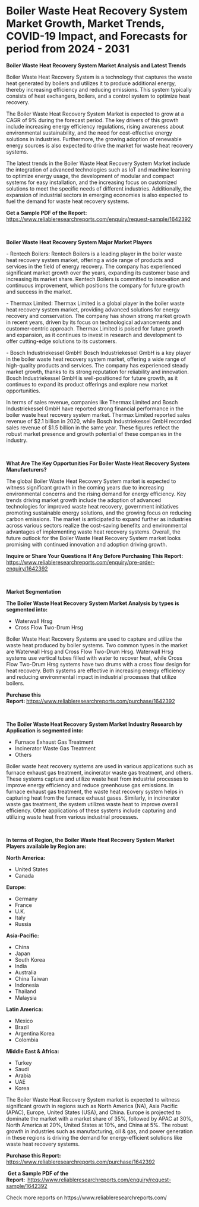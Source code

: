 <p><h1>Boiler Waste Heat Recovery System Market Growth, Market Trends, COVID-19 Impact, and Forecasts for period from 2024 - 2031</h1></p><p><strong>Boiler Waste Heat Recovery System Market Analysis and Latest Trends</strong></p>
<p><p>Boiler Waste Heat Recovery System is a technology that captures the waste heat generated by boilers and utilizes it to produce additional energy, thereby increasing efficiency and reducing emissions. This system typically consists of heat exchangers, boilers, and a control system to optimize heat recovery.</p><p>The Boiler Waste Heat Recovery System Market is expected to grow at a CAGR of 9% during the forecast period. The key drivers of this growth include increasing energy efficiency regulations, rising awareness about environmental sustainability, and the need for cost-effective energy solutions in industries. Furthermore, the growing adoption of renewable energy sources is also expected to drive the market for waste heat recovery systems.</p><p>The latest trends in the Boiler Waste Heat Recovery System Market include the integration of advanced technologies such as IoT and machine learning to optimize energy usage, the development of modular and compact systems for easy installation, and the increasing focus on customized solutions to meet the specific needs of different industries. Additionally, the expansion of industrial sectors in emerging economies is also expected to fuel the demand for waste heat recovery systems.</p></p>
<p><strong>Get a Sample PDF of the Report:&nbsp;</strong> <a href="https://www.reliableresearchreports.com/enquiry/request-sample/1642392">https://www.reliableresearchreports.com/enquiry/request-sample/1642392</a></p>
<p>&nbsp;</p>
<p><strong>Boiler Waste Heat Recovery System Major Market Players</strong></p>
<p><p>- Rentech Boilers: Rentech Boilers is a leading player in the boiler waste heat recovery system market, offering a wide range of products and services in the field of energy recovery. The company has experienced significant market growth over the years, expanding its customer base and increasing its market share. Rentech Boilers is committed to innovation and continuous improvement, which positions the company for future growth and success in the market.</p><p>- Thermax Limited: Thermax Limited is a global player in the boiler waste heat recovery system market, providing advanced solutions for energy recovery and conservation. The company has shown strong market growth in recent years, driven by its focus on technological advancements and customer-centric approach. Thermax Limited is poised for future growth and expansion, as it continues to invest in research and development to offer cutting-edge solutions to its customers.</p><p>- Bosch Industriekessel GmbH: Bosch Industriekessel GmbH is a key player in the boiler waste heat recovery system market, offering a wide range of high-quality products and services. The company has experienced steady market growth, thanks to its strong reputation for reliability and innovation. Bosch Industriekessel GmbH is well-positioned for future growth, as it continues to expand its product offerings and explore new market opportunities.</p><p>In terms of sales revenue, companies like Thermax Limited and Bosch Industriekessel GmbH have reported strong financial performance in the boiler waste heat recovery system market. Thermax Limited reported sales revenue of $2.1 billion in 2020, while Bosch Industriekessel GmbH recorded sales revenue of $1.5 billion in the same year. These figures reflect the robust market presence and growth potential of these companies in the industry.</p></p>
<p>&nbsp;</p>
<p><strong>What Are The Key Opportunities For Boiler Waste Heat Recovery System Manufacturers?</strong></p>
<p><p>The global Boiler Waste Heat Recovery System market is expected to witness significant growth in the coming years due to increasing environmental concerns and the rising demand for energy efficiency. Key trends driving market growth include the adoption of advanced technologies for improved waste heat recovery, government initiatives promoting sustainable energy solutions, and the growing focus on reducing carbon emissions. The market is anticipated to expand further as industries across various sectors realize the cost-saving benefits and environmental advantages of implementing waste heat recovery systems. Overall, the future outlook for the Boiler Waste Heat Recovery System market looks promising with continued innovation and adoption driving growth.</p></p>
<p><strong>Inquire or Share Your Questions If Any Before Purchasing This Report:</strong> <a href="https://www.reliableresearchreports.com/enquiry/pre-order-enquiry/1642392">https://www.reliableresearchreports.com/enquiry/pre-order-enquiry/1642392</a></p>
<p>&nbsp;</p>
<p><strong>Market Segmentation</strong></p>
<p><strong>The Boiler Waste Heat Recovery System Market Analysis by types is segmented into:</strong></p>
<p><ul><li>Waterwall Hrsg</li><li>Cross Flow Two-Drum Hrsg</li></ul></p>
<p><p>Boiler Waste Heat Recovery Systems are used to capture and utilize the waste heat produced by boiler systems. Two common types in the market are Waterwall Hrsg and Cross Flow Two-Drum Hrsg. Waterwall Hrsg systems use vertical tubes filled with water to recover heat, while Cross Flow Two-Drum Hrsg systems have two drums with a cross flow design for heat recovery. Both systems are effective in increasing energy efficiency and reducing environmental impact in industrial processes that utilize boilers.</p></p>
<p><strong>Purchase this Report:&nbsp;</strong><a href="https://www.reliableresearchreports.com/purchase/1642392">https://www.reliableresearchreports.com/purchase/1642392</a></p>
<p>&nbsp;</p>
<p><strong>The Boiler Waste Heat Recovery System Market Industry Research by Application is segmented into:</strong></p>
<p><ul><li>Furnace Exhaust Gas Treatment</li><li>Incinerator Waste Gas Treatment</li><li>Others</li></ul></p>
<p><p>Boiler waste heat recovery systems are used in various applications such as furnace exhaust gas treatment, incinerator waste gas treatment, and others. These systems capture and utilize waste heat from industrial processes to improve energy efficiency and reduce greenhouse gas emissions. In furnace exhaust gas treatment, the waste heat recovery system helps in capturing heat from the furnace exhaust gases. Similarly, in incinerator waste gas treatment, the system utilizes waste heat to improve overall efficiency. Other applications of these systems include capturing and utilizing waste heat from various industrial processes.</p></p>
<p>&nbsp;</p>
<p><strong>In terms of Region, the Boiler Waste Heat Recovery System Market Players available by Region are:</strong></p>
<p>
    <p> <strong> North America: </strong>
        <ul>
            <li>United States</li>
            <li>Canada</li>
        </ul>
        </p> 
    <p> <strong> Europe: </strong>
        <ul>
            <li>Germany</li>
            <li>France</li>
            <li>U.K.</li>
            <li>Italy</li>
            <li>Russia</li>
        </ul>
        </p> 
    <p> <strong> Asia-Pacific: </strong>
        <ul>
            <li>China</li>
            <li>Japan</li>
            <li>South Korea</li>
            <li>India</li>
            <li>Australia</li>
            <li>China Taiwan</li>
            <li>Indonesia</li>
            <li>Thailand</li>
            <li>Malaysia</li>
        </ul>
        </p> 
    <p> <strong> Latin America: </strong>
        <ul>
            <li>Mexico</li>
            <li>Brazil</li>
            <li>Argentina Korea</li>
            <li>Colombia</li>
        </ul>
        </p> 
    <p> <strong> Middle East & Africa: </strong>
        <ul>
            <li>Turkey</li>
            <li>Saudi</li>
            <li>Arabia</li>
            <li>UAE</li>
            <li>Korea</li>
        </ul>
    </p>
    </p>
<p><p>The Boiler Waste Heat Recovery System market is expected to witness significant growth in regions such as North America (NA), Asia Pacific (APAC), Europe, United States (USA), and China. Europe is projected to dominate the market with a market share of 35%, followed by APAC at 30%, North America at 20%, United States at 10%, and China at 5%. The robust growth in industries such as manufacturing, oil & gas, and power generation in these regions is driving the demand for energy-efficient solutions like waste heat recovery systems.</p></p>
<p><strong>Purchase this Report: </strong><a href="https://www.reliableresearchreports.com/purchase/1642392">https://www.reliableresearchreports.com/purchase/1642392</a></p>
<p>&nbsp;<strong>Get a Sample PDF of the Report:&nbsp;&nbsp;</strong><a href="https://www.reliableresearchreports.com/enquiry/request-sample/1642392">https://www.reliableresearchreports.com/enquiry/request-sample/1642392</a></p>
<p><strong></strong></p>
<p>Check more reports on https://www.reliableresearchreports.com/</p>